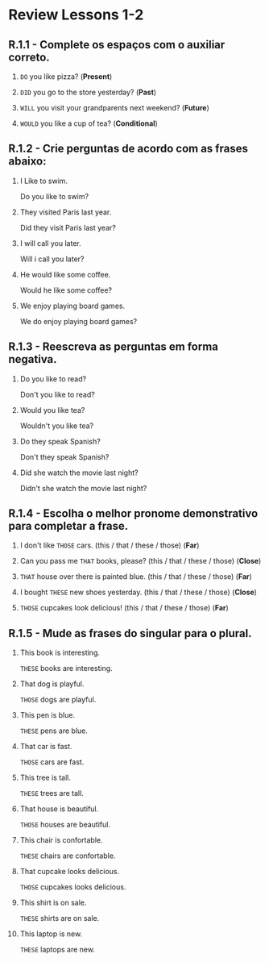 # Review Lessons 1-2

## R.1.1 - Complete os espaços com o auxiliar correto.

1. `DO` you like pizza? (**Present**)

2. `DID` you go to the store yesterday? (**Past**)

3. `WILL` you visit your grandparents next weekend? (**Future**)

4. `WOULD` you like a cup of tea? (**Conditional**)

## R.1.2 - Crie perguntas de acordo com as frases abaixo:

1. I Like to swim. <p>
Do you like to swim?

2. They visited Paris last year. <p>
Did they visit Paris last year?

3. I will call you later. <p>
Will i call you later?

4. He would like some coffee. <p>
Would he like some coffee?

5. We enjoy playing board games. <p>
We do enjoy playing board games?

## R.1.3 - Reescreva as perguntas em forma negativa.

1. Do you like to read? <p>
Don't you like to read?

2. Would you like tea? <p>
Wouldn't you like tea?

3. Do they speak Spanish? <p>
Don't they speak Spanish?

4. Did she watch the movie last night? <p>
Didn't she watch the movie last night?

## R.1.4 - Escolha o melhor pronome demonstrativo para completar a frase.

1. I don't like `THOSE` cars. (this / that / these / those) (**Far**)

2. Can you pass me `THAT` books, please? (this / that / these / those) (**Close**)

3. `THAT` house over there is painted blue. (this / that / these / those) (**Far**)

4. I bought `THESE` new shoes yesterday. (this / that / these / those) (**Close**)

5. `THOSE` cupcakes look delicious! (this / that / these / those) (**Far**)

## R.1.5 - Mude as frases do singular para o plural.

1. This book is interesting. <p>
`THESE` books are interesting.

2. That dog is playful. <p>
`THOSE` dogs are playful.

3. This pen is blue. <p>
`THESE` pens are blue. 

4. That car is fast. <p>
`THOSE` cars are fast.

5. This tree is tall. <p>
`THESE` trees are tall.

6. That house is beautiful. <p>
`THOSE` houses are beautiful.

7. This chair is confortable. <p>
`THESE` chairs are confortable.

8. That cupcake looks delicious. <p>
`THOSE` cupcakes looks delicious.

9. This shirt is on sale. <p>
`THESE` shirts are on sale.

10. This laptop is new. <p>
`THESE` laptops are new.